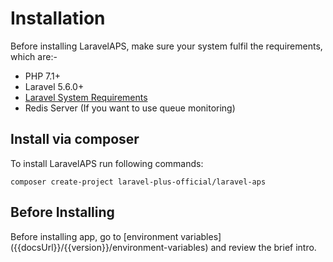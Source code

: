 <h1 class="fsz-xl tt-u ls-16">Installation</h1>

Before installing LaravelAPS, make sure your system fulfil the requirements, which are:-

- PHP 7.1+
- Laravel 5.6.0+
- [Laravel System Requirements](https://laravel.com/docs)
- Redis Server (If you want to use queue monitoring)

<h2 class="fsz-lg tt-u ls-16 c-gray mt-6 bdB">Install via composer</h2>
To install LaravelAPS run following commands:
    
    composer create-project laravel-plus-official/laravel-aps

<h2 class="fsz-lg tt-u ls-16 c-gray mt-6 bdB">Before Installing</h2>
Before installing app, go to [environment variables]({{docsUrl}}/{{version}}/environment-variables) and review the brief intro.